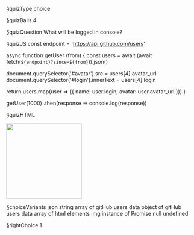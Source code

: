 §quizType
choice

§quizBalls
4

§quizQuestion
What will be logged in console?


§quizJS
const endpoint = 'https://api.github.com/users'

async function getUser (from) {
  const users = await (await fetch(`${endpoint}?since=${from}`)).json()

  document.querySelector('#avatar').src = users[4].avatar_url
  document.querySelector('#login').innerText = users[4].login

  return users.map(user => ({
    name: user.login,
    avatar: user.avatar_url
  }))
}

getUser(1000)
  .then(response => console.log(response))

§quizHTML
<body>
  <img
    src="https://i.pravatar.cc/200"
    id="avatar"
    height="200"
  />
  <p id="login"></p>
</body>


§choiceVariants
json string
array of gitHub users data
object of gitHub users data
array of html elements img
instance of Promise
null
undefined

§rightChoice
1
